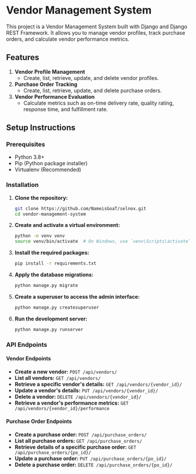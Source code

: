 # Vendor Management System

This project is a Vendor Management System built with Django and Django REST Framework. It allows you to manage vendor profiles, track purchase orders, and calculate vendor performance metrics.

## Features

1. **Vendor Profile Management**
    - Create, list, retrieve, update, and delete vendor profiles.
2. **Purchase Order Tracking**
    - Create, list, retrieve, update, and delete purchase orders.
3. **Vendor Performance Evaluation**
    - Calculate metrics such as on-time delivery rate, quality rating, response time, and fulfillment rate.

## Setup Instructions

### Prerequisites

- Python 3.8+
- Pip (Python package installer)
- Virtualenv (Recommended)

### Installation

1. **Clone the repository:**
    ```bash
    git clone https://github.com/NameisGoaT/selnox.git
    cd vendor-management-system
    ```

2. **Create and activate a virtual environment:**
    ```bash
    python -m venv venv
    source venv/bin/activate  # On Windows, use `venv\Scripts\activate`
    ```

3. **Install the required packages:**
    ```bash
    pip install -r requirements.txt
    ```

4. **Apply the database migrations:**
    ```bash
    python manage.py migrate
    ```

5. **Create a superuser to access the admin interface:**
    ```bash
    python manage.py createsuperuser
    ```

6. **Run the development server:**
    ```bash
    python manage.py runserver
    ```

### API Endpoints

#### Vendor Endpoints

- **Create a new vendor:** `POST /api/vendors/`
- **List all vendors:** `GET /api/vendors/`
- **Retrieve a specific vendor's details:** `GET /api/vendors/{vendor_id}/`
- **Update a vendor's details:** `PUT /api/vendors/{vendor_id}/`
- **Delete a vendor:** `DELETE /api/vendors/{vendor_id}/`
- **Retrieve a vendor's performance metrics:** `GET /api/vendors/{vendor_id}/performance`

#### Purchase Order Endpoints

- **Create a purchase order:** `POST /api/purchase_orders/`
- **List all purchase orders:** `GET /api/purchase_orders/`
- **Retrieve details of a specific purchase order:** `GET /api/purchase_orders/{po_id}/`
- **Update a purchase order:** `PUT /api/purchase_orders/{po_id}/`
- **Delete a purchase order:** `DELETE /api/purchase_orders/{po_id}/`
